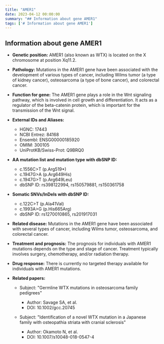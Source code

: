 ```yaml
---
title: "AMER1"
date: 2023-04-12 00:00:00
summary: "## Information about gene AMER1"
tags: ['# Information about gene AMER1']
---
```


## Information about gene AMER1

- **Genetic position:** AMER1 (also known as WTX) is located on the X chromosome at position Xq11.2.

- **Pathology:** Mutations in the AMER1 gene have been associated with the development of various types of cancer, including Wilms tumor (a type of kidney cancer), osteosarcoma (a type of bone cancer), and colorectal cancer.

- **Function for gene:** The AMER1 gene plays a role in the Wnt signaling pathway, which is involved in cell growth and differentiation. It acts as a regulator of the beta-catenin protein, which is important for the transmission of the Wnt signal.

- **External IDs and Aliases:**
  - HGNC: 17443
  - NCBI Entrez: 84168
  - Ensembl: ENSG00000185920
  - OMIM: 300105
  - UniProtKB/Swiss-Prot: Q9BRQ0

- **AA mutation list and mutation type with dbSNP ID:**
  - c.1556C>T (p.Arg519*)
  - c.1947G>A (p.Arg649His)
  - c.1947G>T (p.Arg649Leu)
  - dbSNP ID: rs398122994, rs150579881, rs150361758

- **Somatic SNVs/InDels with dbSNP ID:**
  - c.122C>T (p.Ala41Val)
  - c.1993A>G (p.His665Arg)
  - dbSNP ID: rs1270010865, rs201917031

- **Related disease:** Mutations in the AMER1 gene have been associated with several types of cancer, including Wilms tumor, osteosarcoma, and colorectal cancer.

- **Treatment and prognosis:** The prognosis for individuals with AMER1 mutations depends on the type and stage of cancer. Treatment typically involves surgery, chemotherapy, and/or radiation therapy.

- **Drug response:** There is currently no targeted therapy available for individuals with AMER1 mutations.

- **Related papers:**
  - Subject: "Germline WTX mutations in osteosarcoma family pedigrees"
    - Author: Savage SA, et al.
    - DOI: 10.1002/gcc.20745
  
  - Subject: "Identification of a novel WTX mutation in a Japanese family with osteopathia striata with cranial sclerosis"
    - Author: Okamoto N, et al.
    - DOI: 10.1007/s10048-018-0547-4